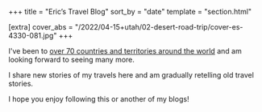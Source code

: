 +++
title = "Eric’s Travel Blog"
sort_by = "date"
template = "section.html"

[extra]
cover_abs = "/2022/04-15+utah/02-desert-road-trip/cover-es-4330-081.jpg"
+++

I've been to [over 70 countries and territories around the world](/countries/) and am looking forward to seeing many more.

I share new stories of my travels here and am gradually retelling old travel stories.

I hope you enjoy following this or another of my blogs!
